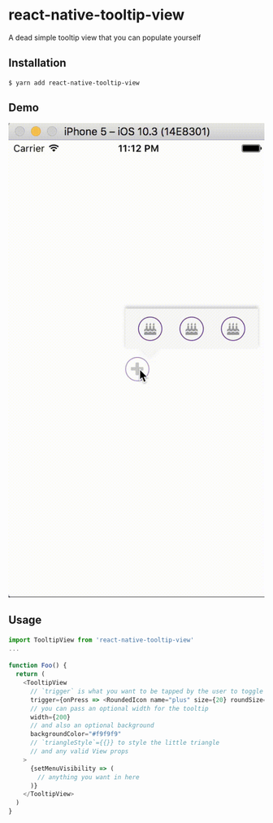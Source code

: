 # react-native-tooltip-view
A dead simple tooltip view that you can populate yourself

## Installation
```
$ yarn add react-native-tooltip-view
```

## Demo
![alt text](https://github.com/Astrocoders/react-native-tooltip-view/raw/master/view.gif "React Native ToolTipView")

## Usage

```js
import TooltipView from 'react-native-tooltip-view'
...

function Foo() {
  return (
    <TooltipView
      // `trigger` is what you want to be tapped by the user to toggle the tooltip visibility
      trigger={onPress => <RoundedIcon name="plus" size={20} roundSize={30} onPress={onPress} />}
      // you can pass an optional width for the tooltip
      width={200}
      // and also an optional background
      backgroundColor="#f9f9f9"
      // `triangleStyle`={{}} to style the little triangle
      // and any valid View props
    >
      {setMenuVisibility => (
        // anything you want in here
      )}
    </TooltipView>
  )
}
```
